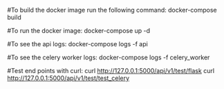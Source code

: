 #To build the docker image run the following command:
docker-compose build

#To run the docker image:
docker-compose up -d

#To see the api logs:
docker-compose logs -f api

#To see the celery worker logs:
docker-compose logs -f celery_worker

#Test end points with curl:
curl http://127.0.0.1:5000/api/v1/test/flask
curl http://127.0.0.1:5000/api/v1/test/test_celery
